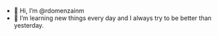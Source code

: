 - 👋 Hi, I’m @rdomenzainm
- 👀 I’m learning new things every day and I always try to be better than yesterday.

<!---
rdomenzainm/rdomenzainm is a ✨ special ✨ repository because its `README.md` (this file) appears on your GitHub profile.
You can click the Preview link to take a look at your changes.
--->

